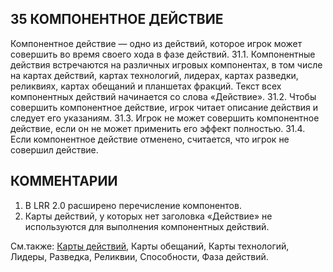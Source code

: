 35 КОМПОНЕНТНОЕ ДЕЙСТВИЕ
---

Компонентное действие — одно из действий, которое игрок может совершить во время своего хода в фазе действий.
31.1. Компонентные действия встречаются на различных игровых компонентах, в том числе на картах действий, картах технологий, лидерах, картах разведки, реликвиях, картах обещаний и планшетах фракций. Текст всех компонентных действий начинается со слова «Действие».
31.2. Чтобы совершить компонентное действие, игрок читает описание действия и следует его указаниям.
31.3. Игрок не может совершить компонентное действие, если он не может применить его эффект полностью.
31.4. Если компонентное действие отменено, считается, что игрок не совершил действие.

КОММЕНТАРИИ
---
1) В LRR 2.0 расширено перечисление компонентов.
2) Карты действий, у которых нет заголовка «Действие» не используются для выполнения компонентных действий.

См.также: [Карты действий](action_cards.md), Карты обещаний, Карты технологий, Лидеры, Разведка, Реликвии, Способности, Фаза действий.
